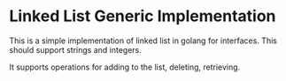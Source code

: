 # Linked List Generic Implementation


This is a simple implementation of linked list in golang for interfaces. This should support strings and integers. 

It supports operations for adding to the list, deleting, retrieving.


